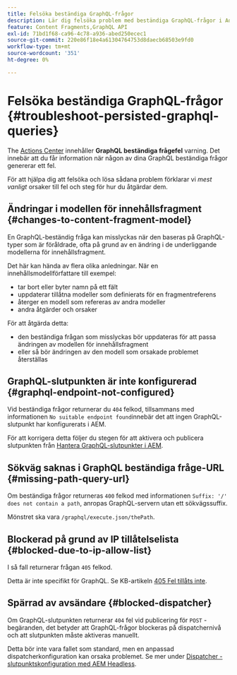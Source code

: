 ```yaml
---
title: Felsöka beständiga GraphQL-frågor
description: Lär dig felsöka problem med beständiga GraphQL-frågor i Adobe Experience Manager as a Cloud Service.
feature: Content Fragments,GraphQL API
exl-id: 71bd1f68-ca96-4c78-a936-abed250ecec1
source-git-commit: 220e86f18e4a61304764753d8daecb68503e9fd0
workflow-type: tm+mt
source-wordcount: '351'
ht-degree: 0%

---
```


# Felsöka beständiga GraphQL-frågor {#troubleshoot-persisted-graphql-queries}

The [Actions Center](/help/operations/actions-center.md) innehåller **GraphQL beständiga frågefel** varning. Det innebär att du får information när någon av dina GraphQL beständiga frågor genererar ett fel.

För att hjälpa dig att felsöka och lösa sådana problem förklarar vi *mest vanligt* orsaker till fel och steg för hur du åtgärdar dem.

## Ändringar i modellen för innehållsfragment {#changes-to-content-fragment-model}

En GraphQL-beständig fråga kan misslyckas när den baseras på GraphQL-typer som är föråldrade, ofta på grund av en ändring i de underliggande modellerna för innehållsfragment.

Det här kan hända av flera olika anledningar. När en innehållsmodellförfattare till exempel:

* tar bort eller byter namn på ett fält
* uppdaterar tillåtna modeller som definierats för en fragmentreferens
* återger en modell som refereras av andra modeller
* andra åtgärder och orsaker

För att åtgärda detta:

* den beständiga frågan som misslyckas bör uppdateras för att passa ändringen av modellen för innehållsfragment
* eller så bör ändringen av den modell som orsakade problemet återställas

## GraphQL-slutpunkten är inte konfigurerad {#graphql-endpoint-not-configured}

Vid beständiga frågor returnerar du `404` felkod, tillsammans med informationen `No suitable endpoint found`innebär det att ingen GraphQL-slutpunkt har konfigurerats i AEM.

För att korrigera detta följer du stegen för att aktivera och publicera slutpunkten från [Hantera GraphQL-slutpunkter i AEM](/help/headless/graphql-api/graphql-endpoint.md).

## Sökväg saknas i GraphQL beständiga fråge-URL {#missing-path-query-url}

Om beständiga frågor returneras `400` felkod med informationen `Suffix: '/' does not contain a path`, anropas GraphQL-servern utan ett sökvägssuffix.

Mönstret ska vara `/graphql/execute.json/thePath`.

## Blockerad på grund av IP tillåtelselista {#blocked-due-to-ip-allow-list}

I så fall returnerar frågan `405` felkod.

Detta är inte specifikt för GraphQL. Se KB-artikeln [405 Fel tillåts inte](https://experienceleague.adobe.com/docs/experience-cloud-kcs/kbarticles/KA-20824.html).

## Spärrad av avsändare {#blocked-dispatcher}

Om GraphQL-slutpunkten returnerar `404` fel vid publicering för `POST` -begäranden, det betyder att GraphQL-frågor blockeras på dispatchernivå och att slutpunkten måste aktiveras manuellt.

Detta bör inte vara fallet som standard, men en anpassad dispatcherkonfiguration kan orsaka problemet. Se mer under [Dispatcher - slutpunktskonfiguration med AEM Headless](/help/headless/deployment/dispatcher.md).

